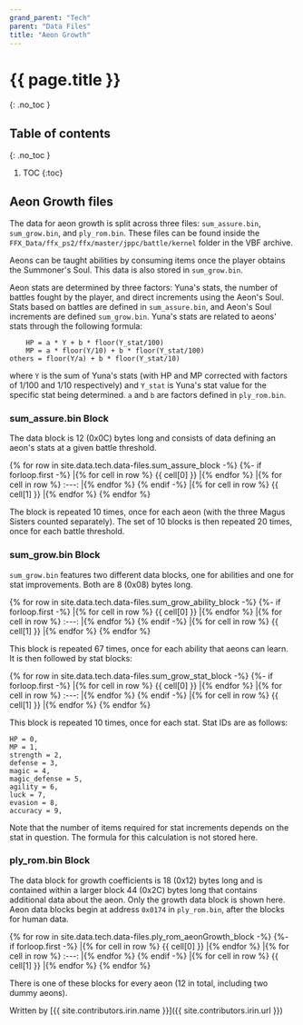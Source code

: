 ```yaml
---
grand_parent: "Tech"
parent: "Data Files"
title: "Aeon Growth"
---
```

# {{ page.title }}
{: .no_toc }

## Table of contents
{: .no_toc }

1. TOC
{:toc}

## Aeon Growth files
The data for aeon growth is split across three files: `sum_assure.bin`, `sum_grow.bin`, and `ply_rom.bin`. These files can be found inside the `FFX_Data/ffx_ps2/ffx/master/jppc/battle/kernel` folder in the VBF archive.

Aeons can be taught abilities by consuming items once the player obtains the Summoner's Soul. This data is also stored in `sum_grow.bin`.

Aeon stats are determined by three factors: Yuna's stats, the number of battles fought by the player, and direct increments using the Aeon's Soul. Stats based on battles are defined in `sum_assure.bin`, and Aeon's Soul increments are defined `sum_grow.bin`. Yuna's stats are related to aeons' stats through the following formula:

```
	HP = a * Y + b * floor(Y_stat/100)
	MP = a * floor(Y/10) + b * floor(Y_stat/100)
others = floor(Y/a) + b * floor(Y_stat/10)
```

where `Y` is the sum of Yuna's stats (with HP and MP corrected with factors of 1/100 and 1/10 respectively) and `Y_stat` is Yuna's stat value for the specific stat being determined. `a` and `b` are factors defined in `ply_rom.bin`.

### sum_assure.bin Block
The data block is 12 (0x0C) bytes long and consists of data defining an aeon's stats at a given battle threshold.

{% for row in site.data.tech.data-files.sum_assure_block -%}
{%- if forloop.first -%}
|{% for cell in row %} {{ cell[0] }} |{% endfor %}
|{% for cell in row %} :---: |{% endfor %}
{% endif -%}
|{% for cell in row %} {{ cell[1] }} |{% endfor %}
{% endfor %}

The block is repeated 10 times, once for each aeon (with the three Magus Sisters counted separately). The set of 10 blocks is then repeated 20 times, once for each battle threshold.

### sum_grow.bin Block
`sum_grow.bin` features two different data blocks, one for abilities and one for stat improvements. Both are 8 (0x08) bytes long.

{% for row in site.data.tech.data-files.sum_grow_ability_block -%}
{%- if forloop.first -%}
|{% for cell in row %} {{ cell[0] }} |{% endfor %}
|{% for cell in row %} :---: |{% endfor %}
{% endif -%}
|{% for cell in row %} {{ cell[1] }} |{% endfor %}
{% endfor %}

This block is repeated 67 times, once for each ability that aeons can learn. It is then followed by stat blocks:

{% for row in site.data.tech.data-files.sum_grow_stat_block -%}
{%- if forloop.first -%}
|{% for cell in row %} {{ cell[0] }} |{% endfor %}
|{% for cell in row %} :---: |{% endfor %}
{% endif -%}
|{% for cell in row %} {{ cell[1] }} |{% endfor %}
{% endfor %}

This block is repeated 10 times, once for each stat. Stat IDs are as follows:

```
HP = 0,
MP = 1,
strength = 2,
defense = 3,
magic = 4,
magic_defense = 5,
agility = 6,
luck = 7,
evasion = 8,
accuracy = 9,
```

Note that the number of items required for stat increments depends on the stat in question. The formula for this calculation is not stored here.

### ply_rom.bin Block
The data block for growth coefficients is 18 (0x12) bytes long and is contained within a larger block 44 (0x2C) bytes long that contains additional data about the aeon. Only the growth data block is shown here. Aeon data blocks begin at address `0x0174` in `ply_rom.bin`, after the blocks for human data.

{% for row in site.data.tech.data-files.ply_rom_aeonGrowth_block -%}
{%- if forloop.first -%}
|{% for cell in row %} {{ cell[0] }} |{% endfor %}
|{% for cell in row %} :---: |{% endfor %}
{% endif -%}
|{% for cell in row %} {{ cell[1] }} |{% endfor %}
{% endfor %}

There is one of these blocks for every aeon (12 in total, including two dummy aeons).

Written by [{{ site.contributors.irin.name }}]({{ site.contributors.irin.url }})